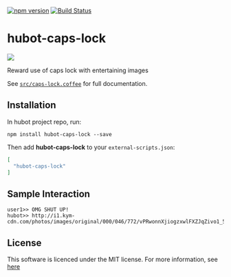 [![npm version](https://badge.fury.io/js/hubot-caps-lock.svg)](https://www.npmjs.com/package/hubot-caps-lock) [![Build Status](https://travis-ci.org/sanderploegsma/hubot-caps-lock.svg?branch=master)](https://travis-ci.org/sanderploegsma/hubot-caps-lock)
# hubot-caps-lock

![](http://i1.kym-cdn.com/photos/images/original/000/046/772/vPRwonnXjiogzxwlFXZJqZivo1_500_2.jpg)

Reward use of caps lock with entertaining images

See [`src/caps-lock.coffee`](src/caps-lock.coffee) for full documentation.

## Installation

In hubot project repo, run:

`npm install hubot-caps-lock --save`

Then add **hubot-caps-lock** to your `external-scripts.json`:

```json
[
  "hubot-caps-lock"
]
```

## Sample Interaction

```
user1>> OMG SHUT UP!
hubot>> http://i1.kym-cdn.com/photos/images/original/000/046/772/vPRwonnXjiogzxwlFXZJqZivo1_500_2.jpg
```

## License
This software is licenced under the MIT license. For more information, see [here](LICENSE)
